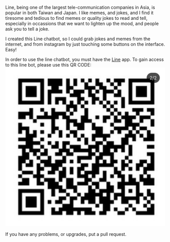 Line, being one of the largest tele-communication companies in Asia, is popular
in both Taiwan and Japan. I like memes, and jokes, and I find it tiresome and 
tedious to find memes or quality jokes to read and tell, especially in occassions 
that we want to lighten up the mood, and people ask you to tell a joke. 

I created this Line chatbot, so I could grab jokes and memes from the internet,
and from instagram by just touching some buttons on the interface. Easy!

In order to use the line chatbot, you must have the [Line](https://line.me/zh-hant/)
app. To gain access to this line bot, please use this QR CODE: 
![QRCODE](./qrcode.PNG)


If you have any problems, or upgrades, put a pull request.
